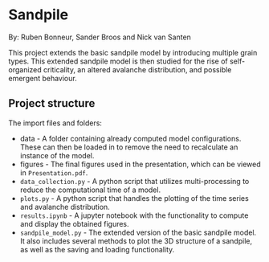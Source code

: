 # Sandpile

By: Ruben Bonneur, Sander Broos and Nick van Santen

This project extends the basic sandpile model by introducing multiple grain types. This extended sandpile model is then studied for the rise of self-organized criticality, an altered avalanche distribution, and possible emergent behaviour.  

## Project structure

The import files and folders:
 - data - A folder containing already computed model configurations. These can then be loaded in to remove the need to recalculate an instance of the model.
 - figures - The final figures used in the presentation, which can be viewed in ```Presentation.pdf```.
 - ```data_collection.py``` - A python script that utilizes multi-processing to reduce the computational time of a model.
 - ```plots.py``` - A python script that handles the plotting of the time series and avalanche distribution.
 - ```results.ipynb``` - A jupyter notebook with the functionality to compute and display the obtained figures. 
 - ```sandpile_model.py``` - The extended version of the basic sandpile model. It also includes several methods to plot the 3D structure of a sandpile, as well as the saving and loading functionality. 
